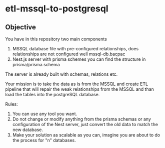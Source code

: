 # etl-mssql-to-postgresql

## Objective

You have in this repository two main components

1. MSSQL database file with pre-configured relationships, does relationships are not configured well mssql-db.bacpac
2. Nest.js server with prisma schemes you can find the structure in prisma/prisma.schema

The server is already built with schemas, relations etc.

Your mission is to take the data as is from the MSSQL and create ETL pipeline that will
repair the weak relationships from the MSSQL and than load the tables into the postgreSQL database.

Rules:

1.  You can use any tool you want.
2.  Do not change or modify anything from the prisma schemas or any configuration of the Nest server, just convert the old data to match the new database.
3.  Make your solution as scalable as you can, imagine you are about to do the process for "n" databases.
